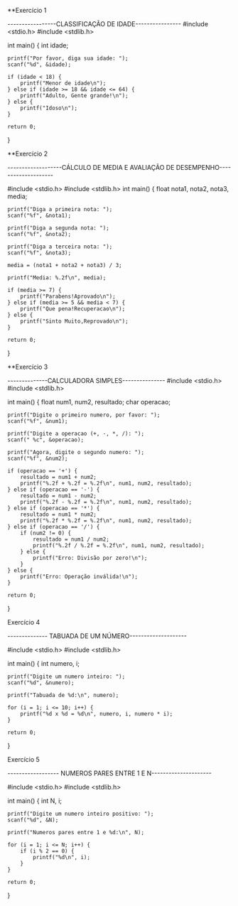 **Exercício 1 

-----------------CLASSIFICAÇÃO DE IDADE----------------
#include <stdio.h>
#include <stdlib.h>

int main() {
    int idade;

    printf("Por favor, diga sua idade: ");
    scanf("%d", &idade);

    if (idade < 18) {
        printf("Menor de idade\n");
    } else if (idade >= 18 && idade <= 64) {
        printf("Adulto, Gente grande!\n");
    } else {
        printf("Idoso\n");
    }

    return 0;
}

**Exercício 2

-------------------CÁLCULO DE MEDIA E AVALIAÇÃO DE DESEMPENHO--------------------

#include <stdio.h>
#include <stdlib.h>
int main() {
    float nota1, nota2, nota3, media;

    printf("Diga a primeira nota: ");
    scanf("%f", &nota1);

    printf("Diga a segunda nota: ");
    scanf("%f", &nota2);

    printf("Diga a terceira nota: ");
    scanf("%f", &nota3);

    media = (nota1 + nota2 + nota3) / 3;

    printf("Media: %.2f\n", media);

    if (media >= 7) {
        printf("Parabens!Aprovado\n");
    } else if (media >= 5 && media < 7) {
        printf("Que pena!Recuperacao\n");
    } else {
        printf("Sinto Muito,Reprovado\n");
    }

    return 0;
}

**Exercício 3

--------------CALCULADORA SIMPLES---------------
#include <stdio.h>
#include <stdlib.h>

int main() {
    float num1, num2, resultado;
    char operacao;

    printf("Digite o primeiro numero, por favor: ");
    scanf("%f", &num1);

    printf("Digite a operacao (+, -, *, /): ");
    scanf(" %c", &operacao);

    printf("Agora, digite o segundo numero: ");
    scanf("%f", &num2);

    if (operacao == '+') {
        resultado = num1 + num2;
        printf("%.2f + %.2f = %.2f\n", num1, num2, resultado);
    } else if (operacao == '-') {
        resultado = num1 - num2;
        printf("%.2f - %.2f = %.2f\n", num1, num2, resultado);
    } else if (operacao == '*') {
        resultado = num1 * num2;
        printf("%.2f * %.2f = %.2f\n", num1, num2, resultado);
    } else if (operacao == '/') {
        if (num2 != 0) {
            resultado = num1 / num2;
            printf("%.2f / %.2f = %.2f\n", num1, num2, resultado);
        } else {
            printf("Erro: Divisão por zero!\n");
        }
    } else {
        printf("Erro: Operação inválida!\n");
    }

    return 0;
}

Exercício 4

-------------- TABUADA DE UM NÚMERO--------------------

#include <stdio.h>
#include <stdlib.h>

int main() {
    int numero, i;

    printf("Digite um numero inteiro: ");
    scanf("%d", &numero);

    printf("Tabuada de %d:\n", numero);

    for (i = 1; i <= 10; i++) {
        printf("%d x %d = %d\n", numero, i, numero * i);
    }

    return 0;
}

Exercício 5 

------------------ NUMEROS PARES ENTRE 1 E N---------------------

#include <stdio.h>
#include <stdlib.h>

int main() {
    int N, i;

    printf("Digite um numero inteiro positivo: ");
    scanf("%d", &N);

    printf("Numeros pares entre 1 e %d:\n", N);

    for (i = 1; i <= N; i++) {
        if (i % 2 == 0) {
            printf("%d\n", i);
        }
    }

    return 0;
}
